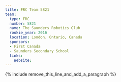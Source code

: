 ```yaml
---
title: FRC Team 5821
team:
  type: FRC
  number: 5821
  name: The Saunders Robotics Club
  rookie_year: 2016
  location: London, Ontario, Canada
  sponsors:
  - First Canada
  - Saunders Secondary School
  links:
    Website:
---
```


{% include remove_this_line_and_add_a_paragraph %}